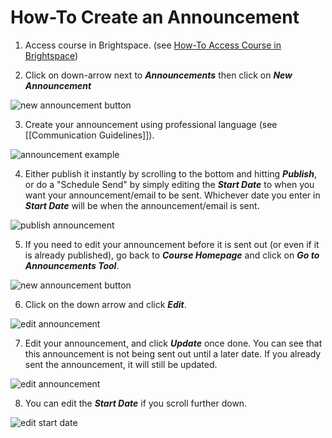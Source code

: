 # How-To Create an Announcement

1. Access course in Brightspace. (see [How-To Access Course in Brightspace](../5%20Resources/How-Tos/How-To%20Access%20Course%20in%20Brightspace.md))

2. Click on down-arrow next to ***Announcements*** then click on ***New Announcement***

![new announcement button](/images/create_announcement.png)



3. Create your announcement using professional language (see [[Communication Guidelines]]).

![announcement example](/images/announcement_example.png)


4. Either publish it instantly by scrolling to the bottom and hitting ***Publish***, or do a "Schedule Send" by simply editing the ***Start Date*** to when you want your announcement/email to be sent. Whichever date you enter in ***Start Date*** will be when the announcement/email is sent.

![publish announcement](/images/announcement_publish.png)


5. If you need to edit your announcement before it is sent out (or even if it is already published), go back to ***Course Homepage*** and click on ***Go to Announcements Tool***.

![new announcement button](/images/create_announcement.png)


6. Click on the down arrow and click ***Edit***.

![edit announcement](/images/announcement_tools.png)



7. Edit your announcement, and click ***Update*** once done. You can see that this announcement is not being sent out until a later date. If you already sent the announcement, it will still be updated.

![edit announcement](/images/announcement_edit.png)


8. You can edit the ***Start Date*** if you scroll further down.

![edit start date](/images/announcement_edit_startdate.png)

